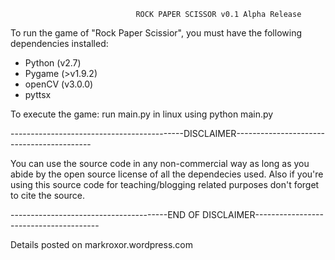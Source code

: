 								ROCK PAPER SCISSOR v0.1 Alpha Release

To run the game of "Rock Paper Scissior", you must have the following dependencies installed:

- Python (v2.7)
- Pygame (>v1.9.2) 
- openCV (v3.0.0)
- pyttsx

To execute the game:
run main.py in linux using python main.py

-------------------------------------------DISCLAIMER------------------------------------------

You can use the source code in any non-commercial way as long as you abide by the open source 
license of all the dependecies used. Also if you're using this source code for teaching/blogging
related purposes don't forget to cite the source.

---------------------------------------END OF DISCLAIMER---------------------------------------

Details posted on markroxor.wordpress.com
